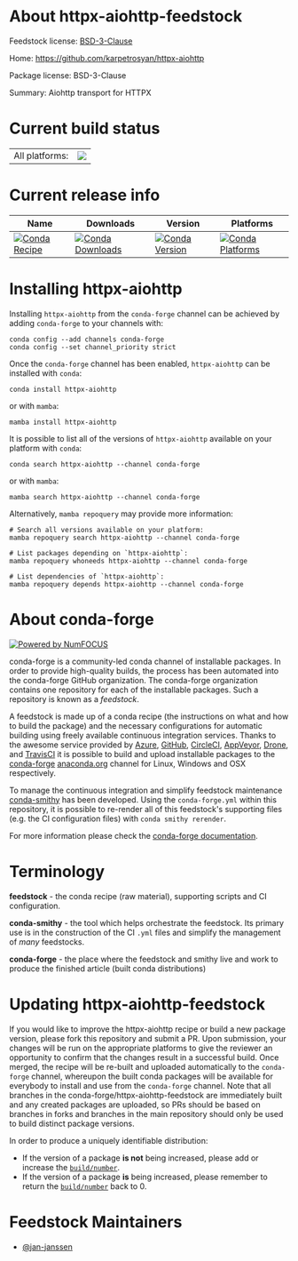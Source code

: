 About httpx-aiohttp-feedstock
=============================

Feedstock license: [BSD-3-Clause](https://github.com/conda-forge/httpx-aiohttp-feedstock/blob/main/LICENSE.txt)

Home: https://github.com/karpetrosyan/httpx-aiohttp

Package license: BSD-3-Clause

Summary: Aiohttp transport for HTTPX

Current build status
====================


<table><tr><td>All platforms:</td>
    <td>
      <a href="https://dev.azure.com/conda-forge/feedstock-builds/_build/latest?definitionId=26606&branchName=main">
        <img src="https://dev.azure.com/conda-forge/feedstock-builds/_apis/build/status/httpx-aiohttp-feedstock?branchName=main">
      </a>
    </td>
  </tr>
</table>

Current release info
====================

| Name | Downloads | Version | Platforms |
| --- | --- | --- | --- |
| [![Conda Recipe](https://img.shields.io/badge/recipe-httpx--aiohttp-green.svg)](https://anaconda.org/conda-forge/httpx-aiohttp) | [![Conda Downloads](https://img.shields.io/conda/dn/conda-forge/httpx-aiohttp.svg)](https://anaconda.org/conda-forge/httpx-aiohttp) | [![Conda Version](https://img.shields.io/conda/vn/conda-forge/httpx-aiohttp.svg)](https://anaconda.org/conda-forge/httpx-aiohttp) | [![Conda Platforms](https://img.shields.io/conda/pn/conda-forge/httpx-aiohttp.svg)](https://anaconda.org/conda-forge/httpx-aiohttp) |

Installing httpx-aiohttp
========================

Installing `httpx-aiohttp` from the `conda-forge` channel can be achieved by adding `conda-forge` to your channels with:

```
conda config --add channels conda-forge
conda config --set channel_priority strict
```

Once the `conda-forge` channel has been enabled, `httpx-aiohttp` can be installed with `conda`:

```
conda install httpx-aiohttp
```

or with `mamba`:

```
mamba install httpx-aiohttp
```

It is possible to list all of the versions of `httpx-aiohttp` available on your platform with `conda`:

```
conda search httpx-aiohttp --channel conda-forge
```

or with `mamba`:

```
mamba search httpx-aiohttp --channel conda-forge
```

Alternatively, `mamba repoquery` may provide more information:

```
# Search all versions available on your platform:
mamba repoquery search httpx-aiohttp --channel conda-forge

# List packages depending on `httpx-aiohttp`:
mamba repoquery whoneeds httpx-aiohttp --channel conda-forge

# List dependencies of `httpx-aiohttp`:
mamba repoquery depends httpx-aiohttp --channel conda-forge
```


About conda-forge
=================

[![Powered by
NumFOCUS](https://img.shields.io/badge/powered%20by-NumFOCUS-orange.svg?style=flat&colorA=E1523D&colorB=007D8A)](https://numfocus.org)

conda-forge is a community-led conda channel of installable packages.
In order to provide high-quality builds, the process has been automated into the
conda-forge GitHub organization. The conda-forge organization contains one repository
for each of the installable packages. Such a repository is known as a *feedstock*.

A feedstock is made up of a conda recipe (the instructions on what and how to build
the package) and the necessary configurations for automatic building using freely
available continuous integration services. Thanks to the awesome service provided by
[Azure](https://azure.microsoft.com/en-us/services/devops/), [GitHub](https://github.com/),
[CircleCI](https://circleci.com/), [AppVeyor](https://www.appveyor.com/),
[Drone](https://cloud.drone.io/welcome), and [TravisCI](https://travis-ci.com/)
it is possible to build and upload installable packages to the
[conda-forge](https://anaconda.org/conda-forge) [anaconda.org](https://anaconda.org/)
channel for Linux, Windows and OSX respectively.

To manage the continuous integration and simplify feedstock maintenance
[conda-smithy](https://github.com/conda-forge/conda-smithy) has been developed.
Using the ``conda-forge.yml`` within this repository, it is possible to re-render all of
this feedstock's supporting files (e.g. the CI configuration files) with ``conda smithy rerender``.

For more information please check the [conda-forge documentation](https://conda-forge.org/docs/).

Terminology
===========

**feedstock** - the conda recipe (raw material), supporting scripts and CI configuration.

**conda-smithy** - the tool which helps orchestrate the feedstock.
                   Its primary use is in the construction of the CI ``.yml`` files
                   and simplify the management of *many* feedstocks.

**conda-forge** - the place where the feedstock and smithy live and work to
                  produce the finished article (built conda distributions)


Updating httpx-aiohttp-feedstock
================================

If you would like to improve the httpx-aiohttp recipe or build a new
package version, please fork this repository and submit a PR. Upon submission,
your changes will be run on the appropriate platforms to give the reviewer an
opportunity to confirm that the changes result in a successful build. Once
merged, the recipe will be re-built and uploaded automatically to the
`conda-forge` channel, whereupon the built conda packages will be available for
everybody to install and use from the `conda-forge` channel.
Note that all branches in the conda-forge/httpx-aiohttp-feedstock are
immediately built and any created packages are uploaded, so PRs should be based
on branches in forks and branches in the main repository should only be used to
build distinct package versions.

In order to produce a uniquely identifiable distribution:
 * If the version of a package **is not** being increased, please add or increase
   the [``build/number``](https://docs.conda.io/projects/conda-build/en/latest/resources/define-metadata.html#build-number-and-string).
 * If the version of a package **is** being increased, please remember to return
   the [``build/number``](https://docs.conda.io/projects/conda-build/en/latest/resources/define-metadata.html#build-number-and-string)
   back to 0.

Feedstock Maintainers
=====================

* [@jan-janssen](https://github.com/jan-janssen/)

